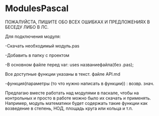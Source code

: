 # ModulesPascal

ПОЖАЛУЙСТА, ПИШИТЕ ОБО ВСЕХ ОШИБКАХ И ПРЕДЛОЖЕНИЯХ В БЕСЕДУ ЛИБО В ЛС. 


Для подключения модуля:

-Скачать необходимый модуль.pas

-Добавить в папку с проектом

-В основном файле перед var: uses названиефайла(без .pas);


Все доступные функции указаны в текст. файле API.md

-функция(параметры (то что нужно написать в функции)) : возвр. знач.


Предлагаю вместе работать над модулями в паскале, чтобы на контрольных и просто в работе можно было их скачать и применять. 
Например, модуль математики будет содержать такие функции как возведение в степень, НОД, площадь круга или кольца и т.п.
